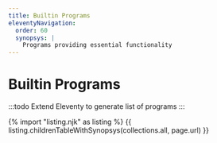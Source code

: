 ```yaml
---
title: Builtin Programs
eleventyNavigation:
  order: 60
  synopsys: |
    Programs providing essential functionality
---
```


# Builtin Programs

:::todo
Extend Eleventy to generate list of programs
:::

{% import "listing.njk" as listing %}
{{ listing.childrenTableWithSynopsys(collections.all, page.url) }}
